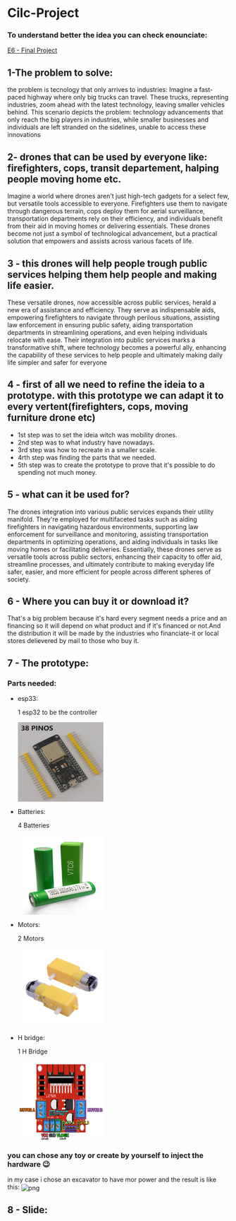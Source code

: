 # Cilc-Project

### To understand better the idea you can check enounciate: 

<a href="./E6 - FINAL PROJECT.pdf" target=_blank>E6 - Final Project</a></h3>

 ## 1-The problem to solve:

the problem is tecnology that only arrives to industries:
Imagine a fast-paced highway where only big trucks can travel. These trucks, representing industries, 
zoom ahead with the latest technology, leaving smaller vehicles behind. This scenario depicts the problem: technology 
advancements that only reach the big players in industries, while smaller businesses and individuals are left stranded on 
the sidelines, unable to access these innovations <p>

## 2- drones that can be used by everyone like: firefighters, cops, transit departement, halping people moving home etc. 
	
Imagine a world where drones aren't just high-tech gadgets for a select few, but versatile tools accessible to everyone. 
Firefighters use them to navigate through dangerous terrain, cops deploy them for aerial surveillance, transportation departments 
rely on their efficiency, and individuals benefit from their aid in moving homes or delivering essentials. These drones become not just a 
symbol of technological advancement, but a practical solution that empowers and assists across various facets of life.

## 3 - this drones will help people trough public services helping them help people and making life easier.
	
These versatile drones, now accessible across public services, herald a new era of assistance and efficiency. They serve as indispensable 
aids, empowering firefighters to navigate through perilous situations, assisting law enforcement in ensuring public safety, aiding transportation 
departments in streamlining operations, and even helping individuals relocate with ease. Their integration into public services marks a transformative 
shift, where technology becomes a powerful ally, enhancing the capability of these services to help people and ultimately making daily life simpler and 
safer for everyone

## 4 - first of all we need to refine the ideia to a prototype. with this prototype we can adapt it to every vertent(firefighters, cops, moving furniture drone etc)

- 1st step was to set the ideia witch was mobility drones.
- 2nd step was to what industry have nowadays.
- 3rd step was how to recreate in a smaller scale.
- 4rth step was finding the parts that we needed.
- 5th step was to create the prototype to prove that it's possible to do spending not much money.

## 5 - what can it be used for?

The drones integration into various public services expands their utility manifold. They're employed for multifaceted tasks such as aiding firefighters in navigating hazardous environments, supporting law enforcement for surveillance and monitoring, assisting transportation departments in optimizing operations, and aiding individuals in tasks like moving homes or facilitating deliveries. Essentially, these drones serve as versatile tools across public sectors, enhancing their capacity to offer aid, streamline processes, and ultimately contribute to making everyday life safer, easier, and more efficient for people across different spheres of society.

## 6 - Where you can buy it or download it?

That's a big problem because it's hard every segment needs a price and an financing so it will depend on what product and if it's financed or not.And the distribution it will be made by the industries who financiate-it or local stores delievered by mail to those who buy it.

## 7 - The prototype:

### Parts needed:

- esp33:

    <p>1 esp32 to be the controller
    <div>
    <img align="center" alt="png" width="194em" height="180em" src="./images/6018985434_1.png"/>
    </div>

- Batteries:

    <p> 4 Batteries
    <div>
    <img align="center" alt="png" width="194em" height="180em" src="./images/18650.png"/>
    </div>

- Motors:

    <p> 2 Motors
    <div>
    <img align="center" alt="png" width="194em" height="180em" src="./images/motor.jpg"/>
    </div>

- H bridge:

    <p> 1 H Bridge
    <div>
    <img align="center" alt="png" width="194em" height="180em" src="./images/ponte.png"/>
    </div>

### you can chose any toy or create by yourself to inject the hardware :wink:

<p> in my case i chose an excavator to have mor power and the result is like this:

<img align="center" alt="png" width="194em" height="180em" src="./images/IMG_20231119_160714.jpg"/>
</div>


## 8 - Slide:

